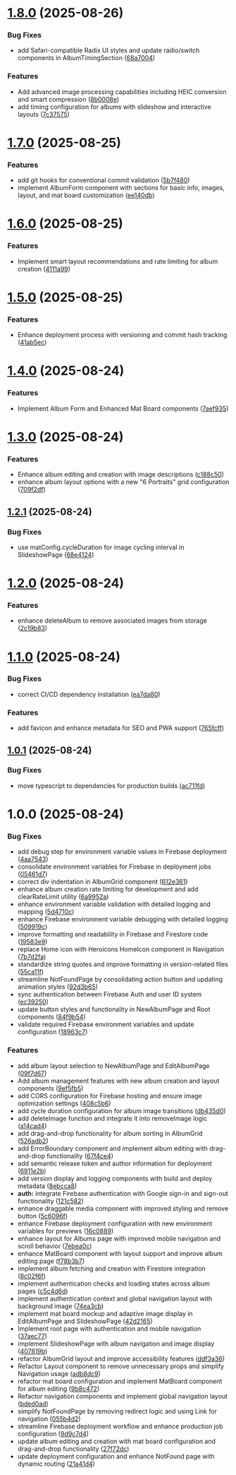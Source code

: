 # [1.8.0](https://github.com/dimitriosdev/chrono-lens/compare/v1.7.0...v1.8.0) (2025-08-26)


### Bug Fixes

* add Safari-compatible Radix UI styles and update radio/switch components in AlbumTimingSection ([68a7004](https://github.com/dimitriosdev/chrono-lens/commit/68a7004b1095edccd9e438c6ea4b4489dc934a44))


### Features

* Add advanced image processing capabilities including HEIC conversion and smart compression ([8b0008e](https://github.com/dimitriosdev/chrono-lens/commit/8b0008e85352fa561da3f1ba8ea21570518d50ba))
* add timing configuration for albums with slideshow and interactive layouts ([7c37575](https://github.com/dimitriosdev/chrono-lens/commit/7c37575ccd86322775ead9934b682a39b16d0ca5))

# [1.7.0](https://github.com/dimitriosdev/chrono-lens/compare/v1.6.0...v1.7.0) (2025-08-25)


### Features

* add git hooks for conventional commit validation ([5b7f480](https://github.com/dimitriosdev/chrono-lens/commit/5b7f480f49a5291191327e56fd55c8d260ed4df2))
* implement AlbumForm component with sections for basic info, images, layout, and mat board customization ([ee140db](https://github.com/dimitriosdev/chrono-lens/commit/ee140db77c76e64459a80d963a96a13987700c64))

# [1.6.0](https://github.com/dimitriosdev/chrono-lens/compare/v1.5.0...v1.6.0) (2025-08-25)


### Features

* Implement smart layout recommendations and rate limiting for album creation ([4111a99](https://github.com/dimitriosdev/chrono-lens/commit/4111a99c5999d68a9a42141747a0b14c1c36245b))

# [1.5.0](https://github.com/dimitriosdev/chrono-lens/compare/v1.4.0...v1.5.0) (2025-08-25)


### Features

* Enhance deployment process with versioning and commit hash tracking ([41ab5ec](https://github.com/dimitriosdev/chrono-lens/commit/41ab5ec8aac5d21a31f0487e0c7b37f93fe0c3ee))

# [1.4.0](https://github.com/dimitriosdev/chrono-lens/compare/v1.3.0...v1.4.0) (2025-08-24)


### Features

* Implement Album Form and Enhanced Mat Board components ([7aef935](https://github.com/dimitriosdev/chrono-lens/commit/7aef935efbb263c750470bbfe94f68d4bdb4ea6a))

# [1.3.0](https://github.com/dimitriosdev/chrono-lens/compare/v1.2.1...v1.3.0) (2025-08-24)


### Features

* Enhance album editing and creation with image descriptions ([c188c50](https://github.com/dimitriosdev/chrono-lens/commit/c188c504a4fb920991637ef11f363d97a9742df4))
* enhance album layout options with a new "6 Portraits" grid configuration ([709f2df](https://github.com/dimitriosdev/chrono-lens/commit/709f2df0f1d55bcf3ef94b12e0a386acef954d0e))

## [1.2.1](https://github.com/dimitriosdev/chrono-lens/compare/v1.2.0...v1.2.1) (2025-08-24)


### Bug Fixes

* use matConfig.cycleDuration for image cycling interval in SlideshowPage ([68e4124](https://github.com/dimitriosdev/chrono-lens/commit/68e412424d79afaf5eac3ef16deeabc48c9bf00f))

# [1.2.0](https://github.com/dimitriosdev/chrono-lens/compare/v1.1.0...v1.2.0) (2025-08-24)


### Features

* enhance deleteAlbum to remove associated images from storage ([2c19b83](https://github.com/dimitriosdev/chrono-lens/commit/2c19b83102b6c01b344eca0a716baeb8e1ad78f4))

# [1.1.0](https://github.com/dimitriosdev/chrono-lens/compare/v1.0.1...v1.1.0) (2025-08-24)


### Bug Fixes

* correct CI/CD dependency installation ([ea7da80](https://github.com/dimitriosdev/chrono-lens/commit/ea7da80c059989f62f5739a7640bbd79b5855e1e))


### Features

* add favicon and enhance metadata for SEO and PWA support ([765fcff](https://github.com/dimitriosdev/chrono-lens/commit/765fcff069659668a4f374cb1fec3ca0ff4cf739))

## [1.0.1](https://github.com/dimitriosdev/chrono-lens/compare/v1.0.0...v1.0.1) (2025-08-24)


### Bug Fixes

* move typescript to dependencies for production builds ([ac711fd](https://github.com/dimitriosdev/chrono-lens/commit/ac711fdce723dca6602a09e7df3093636985a42d))

# 1.0.0 (2025-08-24)


### Bug Fixes

* add debug step for environment variable values in Firebase deployment ([4aa7543](https://github.com/dimitriosdev/chrono-lens/commit/4aa7543bb7ca137e08057839fe48a08ed2223ded))
* consolidate environment variables for Firebase in deployment jobs ([05461d7](https://github.com/dimitriosdev/chrono-lens/commit/05461d768040fb07155e620081db20df63a67d65))
* correct div indentation in AlbumGrid component ([612e361](https://github.com/dimitriosdev/chrono-lens/commit/612e3610d605dfe5ae70173bf467ba1a2a948980))
* enhance album creation rate limiting for development and add clearRateLimit utility ([6a9952a](https://github.com/dimitriosdev/chrono-lens/commit/6a9952a57822055e4208c48889f7463f738ff85f))
* enhance environment variable validation with detailed logging and mapping ([5d4710c](https://github.com/dimitriosdev/chrono-lens/commit/5d4710c9d01f868f76b59880547122071ebb7476))
* enhance Firebase environment variable debugging with detailed logging ([509919c](https://github.com/dimitriosdev/chrono-lens/commit/509919c65f481a7bc3d94be59d9e586a27b9331c))
* improve formatting and readability in Firebase and Firestore code ([19583e9](https://github.com/dimitriosdev/chrono-lens/commit/19583e9871c8dfbe5bcb5959b317112254c278d9))
* replace Home icon with Heroicons HomeIcon component in Navigation ([7b7d2fa](https://github.com/dimitriosdev/chrono-lens/commit/7b7d2fadb08bebe758ccfc2382a78ecb2e372154))
* standardize string quotes and improve formatting in version-related files ([55ca11f](https://github.com/dimitriosdev/chrono-lens/commit/55ca11f5613fe28de2dfe77dade84fcf8a82e714))
* streamline NotFoundPage by consolidating action button and updating animation styles ([92d3b65](https://github.com/dimitriosdev/chrono-lens/commit/92d3b65c4caba67dbc151ed146e22f8ec810b08e))
* sync authentication between Firebase Auth and user ID system ([ec39250](https://github.com/dimitriosdev/chrono-lens/commit/ec39250475d4ebf358f5af125c063a701e8f79ec))
* update button styles and functionality in NewAlbumPage and Root components ([84f9b54](https://github.com/dimitriosdev/chrono-lens/commit/84f9b54cd6740962beb5c93e633f608076a118c3))
* validate required Firebase environment variables and update configuration ([18963c7](https://github.com/dimitriosdev/chrono-lens/commit/18963c77cd0e8b8535adc7ca298fa4bc337f1e27))


### Features

* add album layout selection to NewAlbumPage and EditAlbumPage ([09f7d67](https://github.com/dimitriosdev/chrono-lens/commit/09f7d67917a0bb0e231107134ed927a8ba6af9a9))
* Add album management features with new album creation and layout components ([9ef5fb5](https://github.com/dimitriosdev/chrono-lens/commit/9ef5fb5a21d7c76c399e270968f277c8d2e5df8c))
* add CORS configuration for Firebase hosting and ensure image optimization settings ([408c5b6](https://github.com/dimitriosdev/chrono-lens/commit/408c5b673507d0a203834590fc8f9608052511b6))
* add cycle duration configuration for album image transitions ([db435d0](https://github.com/dimitriosdev/chrono-lens/commit/db435d0f0da8c592f20fa2cacda02b50740456d0))
* add deleteImage function and integrate it into removeImage logic ([a14cad4](https://github.com/dimitriosdev/chrono-lens/commit/a14cad4e1ed2b348555b58b6229efa3da9f8a820))
* add drag-and-drop functionality for album sorting in AlbumGrid ([526adb2](https://github.com/dimitriosdev/chrono-lens/commit/526adb2d1bd6b40760875bed73a525de81577db0))
* add ErrorBoundary component and implement album editing with drag-and-drop functionality ([67f4ce4](https://github.com/dimitriosdev/chrono-lens/commit/67f4ce445a9614cb9bd6d52ea74681ee7f3d21c7))
* add semantic release token and author information for deployment ([6911e2b](https://github.com/dimitriosdev/chrono-lens/commit/6911e2bbce3f1f30fc52cd78b0a73f0ad194bc12))
* add version display and logging components with build and deploy metadata ([8ebcca8](https://github.com/dimitriosdev/chrono-lens/commit/8ebcca818351e95c351b24ef9dd3734f71958246))
* **auth:** integrate Firebase authentication with Google sign-in and sign-out functionality ([121c582](https://github.com/dimitriosdev/chrono-lens/commit/121c58245f0919963847b0ccde665ec3dffac8b3))
* enhance draggable media component with improved styling and remove button ([5c6096f](https://github.com/dimitriosdev/chrono-lens/commit/5c6096f3963527f3514e3aa97b7e2de38cdaa8aa))
* enhance Firebase deployment configuration with new environment variables for previews ([16c0889](https://github.com/dimitriosdev/chrono-lens/commit/16c08896a2a42ef302f1131ee8aaf926bb03b79b))
* enhance layout for Albums page with improved mobile navigation and scroll behavior ([7ebea0c](https://github.com/dimitriosdev/chrono-lens/commit/7ebea0c6e686e12e8cab164017c9c270c0401bdc))
* enhance MatBoard component with layout support and improve album editing page ([f78b3b7](https://github.com/dimitriosdev/chrono-lens/commit/f78b3b7d8efec6331a6b634e1dc4d1dc79772502))
* implement album fetching and creation with Firestore integration ([8c02f6f](https://github.com/dimitriosdev/chrono-lens/commit/8c02f6f99e869e9499a5c65e70c5a91c31655649))
* implement authentication checks and loading states across album pages ([c5c4d6d](https://github.com/dimitriosdev/chrono-lens/commit/c5c4d6df326204f80626489eab85ad101597d262))
* implement authentication context and global navigation layout with background image ([74ea3cb](https://github.com/dimitriosdev/chrono-lens/commit/74ea3cbcac58d51c40b8cc0cf2ba5c067181966c))
* implement mat board mockup and adaptive image display in EditAlbumPage and SlideshowPage ([42d2165](https://github.com/dimitriosdev/chrono-lens/commit/42d216556c40a28807ca69b3052b058aa5954884))
* Implement root page with authentication and mobile navigation ([37aec77](https://github.com/dimitriosdev/chrono-lens/commit/37aec77b2f4f9abd7390ae4c588510655050656e))
* implement SlideshowPage with album navigation and image display ([407819b](https://github.com/dimitriosdev/chrono-lens/commit/407819bef2a7e789db2704bebaeb1cec5580a057))
* refactor AlbumGrid layout and improve accessibility features ([ddf3a36](https://github.com/dimitriosdev/chrono-lens/commit/ddf3a36fbd341b8c5cde4aab51515dc429fbfc9a))
* Refactor Layout component to remove unnecessary props and simplify Navigation usage ([adb8dc9](https://github.com/dimitriosdev/chrono-lens/commit/adb8dc989ac9884e1ce8c6c62699d26925c04fad))
* refactor mat board configuration and implement MatBoard component for album editing ([9b8c472](https://github.com/dimitriosdev/chrono-lens/commit/9b8c4721fd2269c7ecb54833f3974bc0909a22f7))
* Refactor navigation components and implement global navigation layout ([bded0ad](https://github.com/dimitriosdev/chrono-lens/commit/bded0adeb103f21e0dc5f92d9b47cca71ea6d207))
* simplify NotFoundPage by removing redirect logic and using Link for navigation ([055b4d2](https://github.com/dimitriosdev/chrono-lens/commit/055b4d22066b87c35333ef8a5b1ce2f8e6828111))
* streamline Firebase deployment workflow and enhance production job configuration ([9d9c7d4](https://github.com/dimitriosdev/chrono-lens/commit/9d9c7d4807968781f6fcbbb45b7a6327f09a2da7))
* update album editing and creation with mat board configuration and drag-and-drop functionality ([27f72dc](https://github.com/dimitriosdev/chrono-lens/commit/27f72dced157982e67a9cdfc0089b53979156a7d))
* update deployment configuration and enhance NotFound page with dynamic routing ([21a41d4](https://github.com/dimitriosdev/chrono-lens/commit/21a41d4778fa2e39bfadeed41e4eeedd4212f079))

